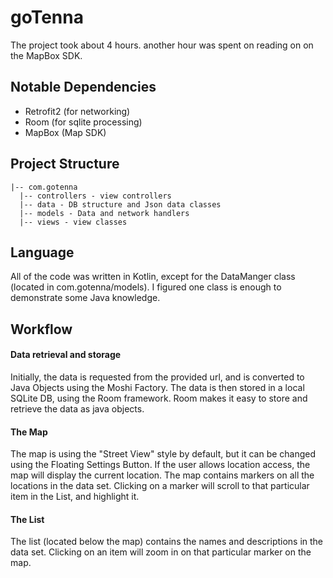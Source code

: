 # goTenna

The project took about 4 hours. another hour was spent on reading on on the MapBox SDK.

## Notable Dependencies

- Retrofit2 (for networking)
- Room (for sqlite processing)
- MapBox (Map SDK)

## Project Structure

```
|-- com.gotenna
  |-- controllers - view controllers
  |-- data - DB structure and Json data classes
  |-- models - Data and network handlers
  |-- views - view classes
```


## Language

All of the code was written in Kotlin, except for the DataManger class (located in com.gotenna/models). I figured one class is enough to demonstrate some Java knowledge.

## Workflow

#### Data retrieval and storage

Initially, the data is requested from the provided url, and is converted to Java Objects using the Moshi Factory.
The data is then stored in a local SQLite DB, using the Room framework. Room makes it easy to store and retrieve the data as java objects.

#### The Map

The map is using the "Street View" style by default, but it can be changed using the Floating Settings Button.
If the user allows location access, the map will display the current location. 
The map contains markers on all the locations in the data set. Clicking on a marker will scroll to that particular item in the List, and highlight it.

#### The List

The list (located below the map) contains the names and descriptions in the data set. Clicking on an item will zoom in on that particular marker on the map.





